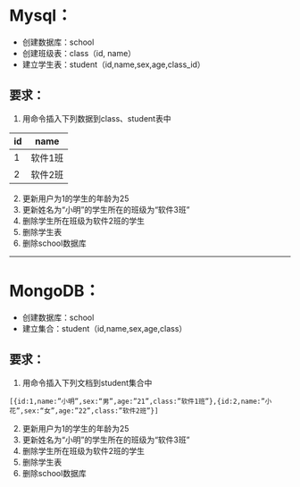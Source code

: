 # Mysql：  
- 创建数据库：school  
- 创建班级表：class（id, name）  
- 建立学生表：student（id,name,sex,age,class_id）  

## 要求：  
1. 用命令插入下列数据到class、student表中  

|id|name|
|----|-----|
|1|软件1班|
|2|软件2班|

2. 更新用户为1的学生的年龄为25  
3. 更新姓名为“小明”的学生所在的班级为“软件3班”  
4. 删除学生所在班级为软件2班的学生  
5. 删除学生表  
6. 删除school数据库  

---
# MongoDB：  
- 创建数据库：school  
- 建立集合：student（id,name,sex,age,class）  

## 要求：  
1. 用命令插入下列文档到student集合中  
```
[{id:1,name:”小明”,sex:“男”,age:”21”,class:”软件1班”},{id:2,name:”小花”,sex:“女”,age:”22”,class:”软件2班”}]
```
2. 更新用户为1的学生的年龄为25  
3. 更新姓名为“小明”的学生所在的班级为“软件3班”  
4. 删除学生所在班级为软件2班的学生  
5. 删除学生表  
6. 删除school数据库  
